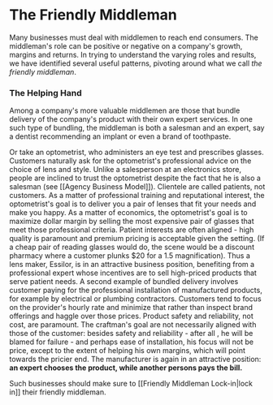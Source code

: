 # The Friendly Middleman

Many businesses must deal with middlemen to reach end consumers. The middleman's role can be positive or negative on a company's growth, margins and returns. In trying to understand the varying roles and results, we have identified several useful patterns, pivoting around what we call *the friendly middleman*.

### The Helping Hand
Among a company's more valuable middlemen are those that bundle delivery of the company's product with their own expert services. In one such type of bundling, the middleman is both a salesman and an expert, say a dentist recommending an implant or even a brand of toothpaste.

Or take an optometrist, who administers an eye test and prescribes glasses. Customers naturally ask for the optometrist's professional advice on the choice of lens and style. Unlike a salesperson at an electronics store, people are inclined to trust the optometrist despite the fact that he is also a salesman (see [[Agency Business Model]]). Clientele are called patients, not customers. As a matter of professional training and reputational interest, the optometrist's goal is to deliver you a pair of lenses that fit your needs and make you happy.
As a matter of economics, the optometrist's goal is to maximize dollar margin by selling the most expensive pair of glasses that meet those professional criteria. Patient interests are often aligned - high quality is paramount and premium pricing is acceptable given the setting. (If a cheap pair of reading glasses would do, the scene would be a discount pharmacy where a customer plunks $20 for a 1.5 magnification). Thus a lens maker, Essilor, is in an attractive business position, benefiting from a professional expert whose incentives are to sell high-priced products that serve patient needs.
A second example of bundled delivery involves customer paying for the professional installation of manufactured products, for example by electrical or plumbing contractors. Customers tend to focus on the provider's hourly rate and minimize that rather than inspect brand offerings and haggle over those prices. Product safety and reliability, not cost, are paramount.
The craftman's goal are not necessarily aligned with those of the customer: besides safety and reliability - after all , he will be blamed for failure - and perhaps ease of installation, his focus will not be price, except to the extent of helping his own margins, which will point towards the pricier end. The manufacturer is again in an attractive position: **an expert chooses the product, while another persons pays the bill.**


Such businesses should make sure to [[Friendly Middleman Lock-in|lock in]] their friendly middleman. 


